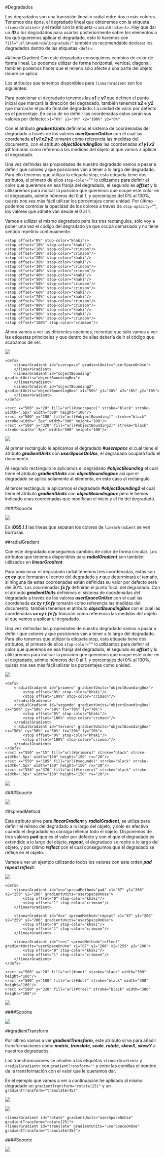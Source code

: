 #Degradados

Los degradados son una transición lineal o radial entre dos o más colores. Tenemos dos tipos, el degradado lineal que obtenemos con la etiqueta `<linearGradient>` y el radial con la etiqueta `<radialGradient>`. Hay que dar un ***ID*** a los degradados para usarlos posteriormente sobre los elementos a los que queremos aplicar el degradado, esto lo haremos con `fill=”url(#nombreDelDegradado)”` también es recomendable declarar los degradados dentro de las etiquetas `<defs>`.

##linearGradient
Con este degradado conseguimos cambios de color de forma lineal. Lo podemos utilizar de forma horizontal, vertical, diagonal, también podemos hacer que el relleno sólo afecte a una parte del objeto donde se aplica.

Los atributos que tenemos disponibles para `linearGradient` son los siguientes:

Para posicionar el degradado tenemos las ***x1*** e ***y1*** que definen el punto inicial que marcará la dirección del degradado, también tenemos ***x2*** e ***y2*** que marcarán el punto final del degradado. La unidad de valor por defecto es el porcentaje. En caso de no definir las coordenadas estos serán sus valores por defecto: `x1="0%" y1="0%" x2="100%" y2="0%"`

Con el atributo ***gradientUnits*** definimos el sistema de coordenadas del degradado a través de los valores ***userSpaceOnUse*** con el cual las coordenada ***x1 y1 x2 y2*** tomarán como referencia las medidas del documento, con el atributo ***objectBoundingBox*** las coordenadas ***x1 y1 x2 y2*** tomarán como referencia las medidas del objeto al que vamos a aplicar el degradado.

Una vez definidas las propiedades de nuestro degradado vamos a pasar a definir que colores y que posiciones van a tener a lo largo del degradado. Para ello tenemos que utilizar la etiqueta stop, esta etiqueta tiene dos atributos, el primero de ellos `stop-color=””` lo utilizamos para definir el color que queremos en esa franja del degradado, el segundo es ***offset*** y lo utilizaremos para indicar la posición que queremos que ocupe este color en el degradado, admite números del 0 al 1, y porcentajes del 0% al 100%, quizás nos sea más fácil utilizar los porcentajes como unidad. Por último podemos controlar la opacidad de los colores a través de `stop-opacity=””`, los valores que admite van desde el 0 al 1.

Vamos a utilizar el mismo degradado para los tres rectángulos, sólo voy a poner una vez el código del degradado ya que ocupa demasiado y no tiene sentido repetirlo continuamente.


~~~~~~~
<stop offset="0%" stop-color="khaki"/>
<stop offset="10%" stop-color="khaki"/>
<stop offset="10%" stop-color="crimson"/>
<stop offset="20%" stop-color="crimson"/>
<stop offset="20%" stop-color="khaki"/>
<stop offset="30%" stop-color="khaki"/>
<stop offset="30%" stop-color="crimson"/>
<stop offset="40%" stop-color="crimson"/>
<stop offset="40%" stop-color="khaki"/>
<stop offset="50%" stop-color="khaki"/>
<stop offset="50%" stop-color="crimson"/>
<stop offset="60%" stop-color="crimson"/>
<stop offset="60%" stop-color="khaki"/>
<stop offset="70%" stop-color="khaki"/>
<stop offset="70%" stop-color="crimson"/>
<stop offset="80%" stop-color="crimson"/>
<stop offset="80%" stop-color="khaki"/>
<stop offset="90%" stop-color="khaki"/>
<stop offset="90%" stop-color="crimson"/>
<stop offset="100%" stop-color="crimson"/>
~~~~~~~

Ahora vamos a ver las diferentes opciones, recordad que sólo vamos a ver las etiquetas principales y que dentro de ellas debería de ir el código que acabamos de ver.

![](images/capitulo-8/Capitulo-8-linearGradient.jpg)


~~~~~~~
<defs>
	<linearGradient id="userspace" gradientUnits="userSpaceOnUse">
	</linearGradient>
	<linearGradient id="objectBounding" gradientUnits="objectBoundingBox">
	</linearGradient>
	<linearGradient id="objectBounding2" gradientUnits="objectBoundingBox" x1="50%" y1="20%" x2="10%" y2="10%">
	</linearGradient>
</defs>

<rect x="500" y="20" fill="url(#userspace)" stroke="black" stroke-width=".5px" width="300" height="100"/>
<rect x="500" y="180" fill="url(#objectBounding)" stroke="black" stroke-width=".5px" width="300" height="100"/>
<rect x="500" y="320" fill="url(#objectBounding2)" stroke="black" stroke-width=".5px" width="300" height="100"/>

~~~~~~~
[![](images/logo-codepen.jpg)](http://codepen.io/jorgeatgu/details/iboLr/)

Al primer rectángulo le aplicamos el degradado ***#userspace*** el cual tiene el atributo ***gradientUnits*** con ***userSpaceOnUse***, el degradado ocupará todo el documento.

Al segundo rectángulo le aplicamos el degradado ***#objectBounding*** el cual tiene el atributo ***gradientUnits*** con ***objectBoundingbox*** así que el degradado se aplica solamente al elemento, en este caso al rectángulo.

Al tercer rectángulo le aplicamos el degradado ***#objectBounding2*** el cual tiene el atributo ***gradientUnits*** con ***objectBoundingbox*** pero le hemos indicado unas coordenadas que modifican el inicio y el fin del degradado.

####Soporte

![](images/soporte/primera.jpg)

En **iOS5.1.1** las líneas que separan los colores de `linearGradient` se ven borrosas.

##radialGradient

Con este degradado conseguimos cambios de color de forma circular. Los atributos que tenemos disponibles para ***radialGradient*** son también utilizados en ***linearGradient***.

Para posicionar el degradado radial tenemos tres coordenadas, estás son ***cx cy*** que formarán el centro del degradado y ***r*** que determinará el tamaño, si ninguna de estas coordenadas están definidas su valor por defecto será del 50%. Las coordenadas ***fx fy*** definirán el punto focal del degradado. Con el atributo ***gradientUnits*** definimos el sistema de coordenadas del degradado a través de los valores ***userSpaceOnUse*** con el cual las coordenada ***cx cy r fx fy*** tomarán como referencia las medidas del documento, también tenemos el atributo ***objectBoundingBox*** con el cual las coordenadas ***cx cy r fx fy*** tomarán como referencia las medidas del objeto al que vamos a aplicar el degradado.

Una vez definidas las propiedades de nuestro degradado vamos a pasar a definir que colores y que posiciones van a tener a lo largo del degradado. Para ello tenemos que utilizar la etiqueta stop, esta etiqueta tiene dos atributos, el primero de ellos `stop-color=””` lo utilizamos para definir el color que queremos en esa franja del degradado, el segundo es ***offset*** y lo utilizaremos para indicar la posición que queremos que ocupe este color en el degradado, admite números del 0 al 1, y porcentajes del 0% al 100%, quizás nos sea más fácil utilizar los porcentajes como unidad.

![](images/capitulo-8/Capitulo-8-radialGradient.jpg)


~~~~~~~
<defs>
	<radialGradient id="primero" gradientUnits="objectBoundingBox">
		<stop offset="0%" stop-color="khaki"/>
		<stop offset="100%" stop-color="crimson"/>
	</radialGradient>
	<radialGradient id="segundo" gradientUnits="objectBoundingBox" cx="50%" cy="50%" r="50%" fx="70%" fy="70%">
		<stop offset="0%" stop-color="khaki"/>
		<stop offset="100%" stop-color="crimson"/>
	</radialGradient>
	<radialGradient id="tercero" gradientUnits="objectBoundingBox" cx="50%" cy="50%" r="50%" fx="20%" fy="20%">
		<stop offset="0%" stop-color="khaki"/>
		<stop offset="100%" stop-color="crimson"/>
	</radialGradient>
</defs>
<rect x="550" y="15" fill="url(#primero)" stroke="black" stroke-width=".5px" width="150" height="150" rx="20"/>
<rect x="550" y="185" fill="url(#segundo)" stroke="black" stroke-width=".5px" width="150" height="150" rx="20"/>
<rect x="550" y="370" fill="url(#tercero)" stroke="black" stroke-width=".5px" width="150" height="150" rx="20"/>
~~~~~~~
[![](images/logo-codepen.jpg)](http://codepen.io/jorgeatgu/details/fzmHi/)

####Soporte

![](images/soporte/primera.jpg)

##spreadMethod

Este atributo sirve para ***linearGradient*** y ***radialGradient***, se utiliza para definir el relleno del degradado a lo largo del objeto, y sólo es efectivo cuando el degradado no consiga rellenar todo el objeto. Disponemos de tres valores ***pad*** que es el valor por defecto y con el que el degradado es extendido a lo largo del objeto, ***repeat***, el degradado se repite a lo largo del objeto,  y por último ***reflect*** con el cual conseguimos que el degradado se refleje en el objeto.

Vamos a ver un ejemplo utilizando todos los valores con este orden ***pad repeat reflect***.

![](images/capitulo-8/Capitulo-8-spreadMethod.jpg)


~~~~~~~
<defs>
	<linearGradient id="uno"spreadMethod="pad" x1="87" y1="206" x2="259" y2="206" gradientUnits="userSpaceOnUse">
		<stop offset="0" stop-color="khaki"/>
		<stop offset="1" stop-color="crimson"/>
	</linearGradient>

	<linearGradient id="dos" spreadMethod="repeat" x1="87" y1="206" x2="259" y2="206" gradientUnits="userSpaceOnUse">
		<stop offset="0" stop-color="khaki"/>
		<stop offset="1" stop-color="crimson"/>
	</linearGradient>

	<linearGradient id="tres" spreadMethod="reflect" gradientUnits="userSpaceOnUse" x1="87" y1="206" x2="259" y2="206">
		<stop offset="0" stop-color="khaki"/>
		<stop offset="1" stop-color="crimson"/>
	</linearGradient>
</defs>

<rect x="500" y="20" fill="url(#uno)" stroke="black" width="300" height="100"/>
<rect x="500" y="180" fill="url(#dos)" stroke="black" width="300" height="100"/>
<rect x="500" y="320" fill="url(#tres)" stroke="black" width="300" height="100"/>
~~~~~~~
[![](images/logo-codepen.jpg)](http://codepen.io/jorgeatgu/details/kmsGi/)

####Soporte

![](images/soporte/sexta.jpg)


##gradientTransform

Por último vamos a ver ***gradientTransform***, este atributo sirve para añadir transformaciones como ***matrix***, ***translate***, ***scale***, ***rotate***, ***skewX***, ***skewY*** a nuestros degradados.

Las transformaciones se añaden a las etiquetas `<linearGradient>` y `<radialGradient>` con `gradientTransform=""` y entre las comillas el nombre de la transformación con el valor que le queramos dar.

En el ejemplo que vamos a ver a continuación he aplicado al mismo degradado un `gradientTransform="rotate(25)"` y un `gradientTransform="translate(45)"`

![](images/capitulo-8/Capitulo-8-gradientTransform.jpg)

[![](images/logo-codepen.jpg)](http://codepen.io/jorgeatgu/details/nxyHE/)


~~~~~~~
<linearGradient id="rotate" gradientUnits="userSpaceOnUse" gradientTransform="rotate(25)">
<linearGradient id="translate" gradientUnits="userSpaceOnUse" gradientTransform="translate(45)">
~~~~~~~

####Soporte

![](images/soporte/primera.jpg)


